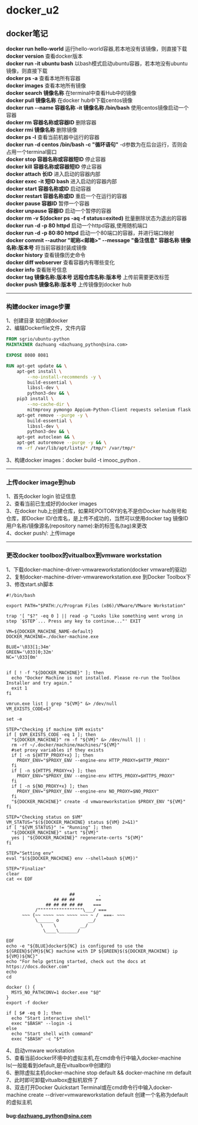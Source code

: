 # docker_u2 
## docker笔记

**docker run hello-world**  运行hello-world容器,若本地没有该镜像，则直接下载  
**docker version** 查看docker版本  
**docker run -it ubuntu bash**  以bash模式启动ubuntu容器，若本地没有ubuntu镜像，则直接下载  
**docker ps -a**  查看本地所有容器  
**docker images**  查看本地所有镜像  
**docker search 镜像名称**  在terminal中查看Hub中的镜像  
**docker pull 镜像名称**  在docker hub中下载centos镜像  
**docker run --name 容器名称 -it 镜像名称 /bin/bash**  使用centos镜像启动一个容器  
**docker rm 容器名称或容器ID**  删除容器  
**docker rmi 镜像名称**  删除镜像  
**docker ps -l**  查看当前机器中运行的容器  
**docker run -d centos /bin/bash -c "循环语句"**  -d参数为在后台运行，否则会占用一个terminal窗口  
**docker stop 容器名称或容器短ID**  停止容器  
**docker kill 容器名称或容器短ID**  停止容器  
**docker attach 长ID**  进入启动的容器内部  
**docker exec -it 短ID bash** 进入启动的容器内部  
**docker start 容器名称或ID**  启动容器  
**docker restart 容器名称或ID**  重启一个在运行的容器  
**docker pause 容器ID**  暂停一个容器  
**docker unpause 容器ID**  启动一个暂停的容器  
**docker rm -v $(docker ps -aq -f status=exited)**  批量删除状态为退出的容器  
**docker run -d -p 80 httpd** 启动一个httpd容器,使用随机端口  
**docker run -d -p 80:80 httpd** 启动一个80端口的容器，并进行端口映射
**docker commit --author "昵称<邮箱>" --message "备注信息" 容器名称 镜像名称:版本号**  将当前容器封装成镜像  
**docker history**  查看镜像历史命令  
**docker diff webserver**  查看容器内有哪些变化  
**docker info**  查看账号信息  
**docker tag 镜像名称:版本号 远程仓库名称:版本号**  上传前需要更改标签  
**docker push 镜像名称:版本号**  上传镜像到docker hub
***
### 构建docker image步骤  
1、创建目录 如创建docker  
2、编辑Dockerfile文件，文件内容  
```dockerfile
FROM sgrio/ubuntu-python
MAINTAINER dazhuang <dazhuang_python@sina.com>

EXPOSE 8080 8081

RUN apt-get update && \
    apt-get install \
        --no-install-recommends -y \
        build-essential \
        libssl-dev \
        python3-dev && \
    pip3 install \
        --no-cache-dir \
        mitmproxy pymongo Appium-Python-Client requests selenium flask pymysql sqlalchemy uiautomator2 weditor&& \
    apt-get remove --purge -y \
        build-essential \
        libssl-dev \
        python3-dev && \
    apt-get autoclean && \
    apt-get autoremove --purge -y && \
    rm -rf /var/lib/apt/lists/* /tmp/* /var/tmp/*
```  
3、构建docker images：docker build -t imooc_python .  
***
### 上传docker image到hub
1、首先docker login 验证信息  
2、查看当前已生成好的docker images  
3、在docker hub上创建仓库，如果REPOITORY的名不是你Docker hub账号和仓库，即Docker ID/仓库名，是上传不成功的，当然可以使用docker tag 镜像ID 用户名称/镜像源名(repository name):新的标签名(tag)来更改  
4、docker push<hub-user>/<repo-name>:<tag> 上传image  
***
### 更改docker toolbox的vitualbox到vmware workstation
1、下载docker-machine-driver-vmwareworkstation(docker vmware的驱动)  
2、复制docker-machine-driver-vmwareworkstation.exe 到Docker Toolbox下  
3、修改start.sh脚本  
```shell
#!/bin/bash

export PATH="$PATH:/c/Program Files (x86)/VMware/VMware Workstation"

trap '[ "$?" -eq 0 ] || read -p "Looks like something went wrong in step ´$STEP´... Press any key to continue..."' EXIT

VM=${DOCKER_MACHINE_NAME-default}
DOCKER_MACHINE=./docker-machine.exe

BLUE='\033[1;34m'
GREEN='\033[0;32m'
NC='\033[0m'


if [ ! -f "${DOCKER_MACHINE}" ]; then
  echo "Docker Machine is not installed. Please re-run the Toolbox Installer and try again."
  exit 1
fi

vmrun.exe list | grep "${VM}" &> /dev/null
VM_EXISTS_CODE=$?

set -e

STEP="Checking if machine $VM exists"
if [ $VM_EXISTS_CODE -eq 1 ]; then
  "${DOCKER_MACHINE}" rm -f "${VM}" &> /dev/null || :
  rm -rf ~/.docker/machine/machines/"${VM}"
  #set proxy variables if they exists
  if [ -n ${HTTP_PROXY+x} ]; then
    PROXY_ENV="$PROXY_ENV --engine-env HTTP_PROXY=$HTTP_PROXY"
  fi
  if [ -n ${HTTPS_PROXY+x} ]; then
    PROXY_ENV="$PROXY_ENV --engine-env HTTPS_PROXY=$HTTPS_PROXY"
  fi
  if [ -n ${NO_PROXY+x} ]; then
    PROXY_ENV="$PROXY_ENV --engine-env NO_PROXY=$NO_PROXY"
  fi  
  "${DOCKER_MACHINE}" create -d vmwareworkstation $PROXY_ENV "${VM}"
fi

STEP="Checking status on $VM"
VM_STATUS="$(${DOCKER_MACHINE} status ${VM} 2>&1)"
if [ "${VM_STATUS}" != "Running" ]; then
  "${DOCKER_MACHINE}" start "${VM}"
  yes | "${DOCKER_MACHINE}" regenerate-certs "${VM}"
fi

STEP="Setting env"
eval "$(${DOCKER_MACHINE} env --shell=bash ${VM})"

STEP="Finalize"
clear
cat << EOF


                        ##         .
                  ## ## ##        ==
               ## ## ## ## ##    ===
           /"""""""""""""""""\___/ ===
      ~~~ {~~ ~~~~ ~~~ ~~~~ ~~~ ~ /  ===- ~~~
           \______ o           __/
             \    \         __/
              \____\_______/

EOF
echo -e "${BLUE}docker${NC} is configured to use the ${GREEN}${VM}${NC} machine with IP ${GREEN}$(${DOCKER_MACHINE} ip ${VM})${NC}"
echo "For help getting started, check out the docs at https://docs.docker.com"
echo
cd

docker () {
  MSYS_NO_PATHCONV=1 docker.exe "$@"
}
export -f docker

if [ $# -eq 0 ]; then
  echo "Start interactive shell"
  exec "$BASH" --login -i
else
  echo "Start shell with command"
  exec "$BASH" -c "$*"
```  
4、启动vmware workstation  
5、查看当前docker环境中的虚拟主机,在cmd命令行中输入docker-machine ls(一般能看到default,是在vitualbox中创建的)  
6、删除虚拟主机docker-machine stop default && docker-machine rm default  
7、此时即可卸载vitualbox虚拟机软件了  
8、双击打开Docker Quickstart Terminal或在cmd命令行中输入docker-machine create --driver=vmwareworkstation default 创建一个名称为default的虚拟主机  

#### bug:dazhuang_python@sina.com
